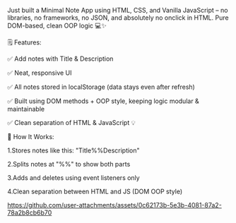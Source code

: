 Just built a Minimal Note App using HTML, CSS, and Vanilla JavaScript – no libraries, no frameworks, no JSON, and absolutely no onclick in HTML. Pure DOM-based, clean OOP logic 💻✨

🗒️ Features:

✅ Add notes with Title & Description

✅ Neat, responsive UI

✅ All notes stored in localStorage (data stays even after refresh)

✅ Built using DOM methods + OOP style, keeping logic modular & maintainable

✅ Clean separation of HTML & JavaScript 💡

🧠 How It Works:

1.Stores notes like this: "Title%%Description"

2.Splits notes at "%%" to show both parts

3.Adds and deletes using event listeners only

4.Clean separation between HTML and JS (DOM OOP style)



https://github.com/user-attachments/assets/0c62173b-5e3b-4081-87a2-78a2b8cb6b70
